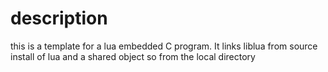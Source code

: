 # description
this is a template for a lua embedded C program. It links liblua from source install of lua and a shared object so from the local directory
